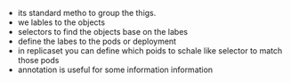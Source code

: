 

- its standard metho to group the thigs.
- we lables to the objects
- selectors to find the objects base on the labes
- define the labes to the pods or deployment
- in replicaset you can define which poids to schale like selector to match those pods
- annotation is useful for some information information 